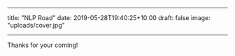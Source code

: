 
---
title: "NLP Road"
date: 2019-05-28T19:40:25+10:00
draft: false
image: "uploads/cover.jpg"

---
Thanks for your coming!
